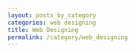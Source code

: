 ```yaml
---
layout: posts_by_category
categories: web designing
title: Web Designing
permalink: /category/web_designing
---
```

